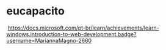 # eucapacito

<img> https://docs.microsoft.com/pt-br/learn/achievements/learn-windows.introduction-to-web-development.badge?username=MariannaMagno-2660

